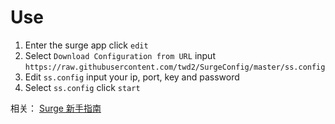 # Use

1. Enter the surge app click `edit` 
2. Select `Download Configuration from URL`  input `https://raw.githubusercontent.com/twd2/SurgeConfig/master/ss.config`
3. Edit `ss.config` input your ip, port, key and password
4. Select `ss.config` click `start`


相关： [Surge 新手指南](https://medium.com/@scomper/surge-%E9%85%8D%E7%BD%AE%E6%96%87%E4%BB%B6-a1533c10e80b#.p6jou9a6l) 


